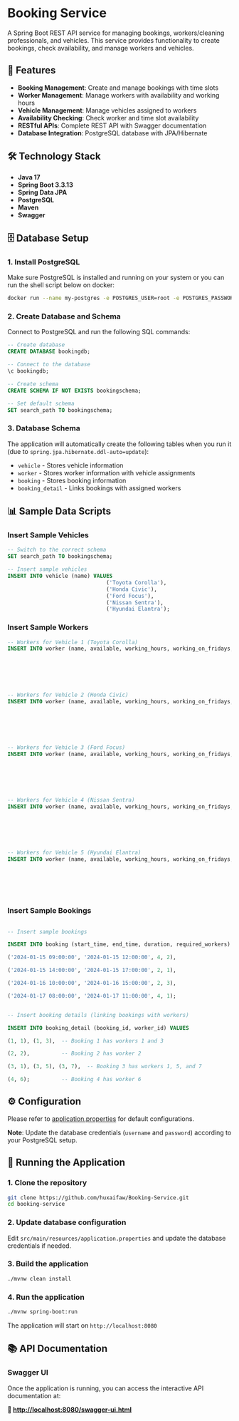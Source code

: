 # Booking Service

A Spring Boot REST API service for managing bookings, workers/cleaning professionals, and vehicles. This service provides functionality to create bookings, check availability, and manage workers and vehicles.

## 🚀 Features

- **Booking Management**: Create and manage bookings with time slots
- **Worker Management**: Manage workers with availability and working hours
- **Vehicle Management**: Manage vehicles assigned to workers
- **Availability Checking**: Check worker and time slot availability
- **RESTful APIs**: Complete REST API with Swagger documentation
- **Database Integration**: PostgreSQL database with JPA/Hibernate

## 🛠️ Technology Stack

- **Java 17**
- **Spring Boot 3.3.13**
- **Spring Data JPA**
- **PostgreSQL**
- **Maven**
- **Swagger**

## 🗄️ Database Setup

### 1. Install PostgreSQL
Make sure PostgreSQL is installed and running on your system or you can run the shell script below on docker:

```bash
docker run --name my-postgres -e POSTGRES_USER=root -e POSTGRES_PASSWORD=admin -e POSTGRES_DB=bookingdb -p 5432:5432 -d postgres:15
```

### 2. Create Database and Schema

Connect to PostgreSQL and run the following SQL commands:

```sql
-- Create database
CREATE DATABASE bookingdb;

-- Connect to the database
\c bookingdb;

-- Create schema
CREATE SCHEMA IF NOT EXISTS bookingschema;

-- Set default schema
SET search_path TO bookingschema;
```

### 3. Database Schema

The application will automatically create the following tables when you run it (due to `spring.jpa.hibernate.ddl-auto=update`):

- `vehicle` - Stores vehicle information
- `worker` - Stores worker information with vehicle assignments
- `booking` - Stores booking information
- `booking_detail` - Links bookings with assigned workers

## 📊 Sample Data Scripts

### Insert Sample Vehicles

```sql
-- Switch to the correct schema
SET search_path TO bookingschema;

-- Insert sample vehicles
INSERT INTO vehicle (name) VALUES
                               ('Toyota Corolla'),
                               ('Honda Civic'),
                               ('Ford Focus'),
                               ('Nissan Sentra'),
                               ('Hyundai Elantra');
```

### Insert Sample Workers

```sql
-- Workers for Vehicle 1 (Toyota Corolla)
INSERT INTO worker (name, available, working_hours, working_on_fridays, vehicle_id) VALUES
                                                                                        ('Alice Johnson', true, '08:00-22:00', false, 1),
                                                                                        ('Bob Smith', true, '08:00-22:00', true, 1),
                                                                                        ('Carol Davis', true, '08:00-22:00', false, 1),
                                                                                        ('David Wilson', true, '08:00-22:00', true, 1),
                                                                                        ('Emma Brown', true, '08:00-22:00', false, 1);

-- Workers for Vehicle 2 (Honda Civic)
INSERT INTO worker (name, available, working_hours, working_on_fridays, vehicle_id) VALUES
                                                                                        ('Frank Miller', true, '08:00-22:00', true, 2),
                                                                                        ('Grace Taylor', true, '08:00-22:00', false, 2),
                                                                                        ('Henry Anderson', true, '08:00-22:00', true, 2),
                                                                                        ('Ivy Thomas', true, '08:00-22:00', false, 2),
                                                                                        ('Jack Garcia', true, '08:00-22:00', true, 2);

-- Workers for Vehicle 3 (Ford Focus)
INSERT INTO worker (name, available, working_hours, working_on_fridays, vehicle_id) VALUES
                                                                                        ('Kate Martinez', true, '08:00-22:00', false, 3),
                                                                                        ('Liam Rodriguez', true, '08:00-22:00', true, 3),
                                                                                        ('Maya Lee', true, '08:00-22:00', false, 3),
                                                                                        ('Noah White', true, '08:00-22:00', true, 3),
                                                                                        ('Olivia Harris', true, '08:00-22:00', false, 3);

-- Workers for Vehicle 4 (Nissan Sentra)
INSERT INTO worker (name, available, working_hours, working_on_fridays, vehicle_id) VALUES
                                                                                        ('Paul Clark', true, '08:00-22:00', true, 4),
                                                                                        ('Quinn Lewis', true, '08:00-22:00', false, 4),
                                                                                        ('Rachel Walker', true, '08:00-22:00', true, 4),
                                                                                        ('Sam Hall', true, '08:00-22:00', false, 4),
                                                                                        ('Tina Allen', true, '08:00-22:00', true, 4);

-- Workers for Vehicle 5 (Hyundai Elantra)
INSERT INTO worker (name, available, working_hours, working_on_fridays, vehicle_id) VALUES
                                                                                        ('Uma Young', true, '08:00-22:00', false, 5),
                                                                                        ('Victor King', true, '08:00-22:00', true, 5),
                                                                                        ('Wendy Wright', true, '08:00-22:00', false, 5),
                                                                                        ('Xavier Lopez', true, '08:00-22:00', true, 5),
                                                                                        ('Yara Hill', true, '08:00-22:00', false, 5);
```

### Insert Sample Bookings


```sql

-- Insert sample bookings

INSERT INTO booking (start_time, end_time, duration, required_workers) VALUES 

('2024-01-15 09:00:00', '2024-01-15 12:00:00', 4, 2),

('2024-01-15 14:00:00', '2024-01-15 17:00:00', 2, 1),

('2024-01-16 10:00:00', '2024-01-16 15:00:00', 2, 3),

('2024-01-17 08:00:00', '2024-01-17 11:00:00', 4, 1);


-- Insert booking details (linking bookings with workers)

INSERT INTO booking_detail (booking_id, worker_id) VALUES 

(1, 1), (1, 3),  -- Booking 1 has workers 1 and 3

(2, 2),          -- Booking 2 has worker 2

(3, 1), (3, 5), (3, 7),  -- Booking 3 has workers 1, 5, and 7

(4, 6);          -- Booking 4 has worker 6

```

## ⚙️ Configuration

Please refer to [application.properties](src/main/resources/application.properties) for default configurations.

**Note**: Update the database credentials (`username` and `password`) according to your PostgreSQL setup.

## 🚀 Running the Application

### 1. Clone the repository
```bash
git clone https://github.com/huxaifaw/Booking-Service.git
cd booking-service
```

### 2. Update database configuration
Edit `src/main/resources/application.properties` and update the database credentials if needed.

### 3. Build the application
```bash
./mvnw clean install
```

### 4. Run the application
```bash
./mvnw spring-boot:run
```

The application will start on `http://localhost:8080`

## 📚 API Documentation

### Swagger UI
Once the application is running, you can access the interactive API documentation at:

**🔗 [http://localhost:8080/swagger-ui.html](http://localhost:8080/swagger-ui.html)**